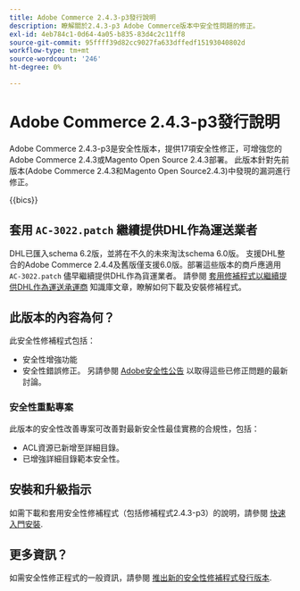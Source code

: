 ```yaml
---
title: Adobe Commerce 2.4.3-p3發行說明
description: 瞭解關於2.4.3-p3 Adobe Commerce版本中安全性問題的修正。
exl-id: 4eb784c1-0d64-4a05-b835-83d4c2c11ff8
source-git-commit: 95ffff39d82cc9027fa633dffedf15193040802d
workflow-type: tm+mt
source-wordcount: '246'
ht-degree: 0%

---
```


# Adobe Commerce 2.4.3-p3發行說明

Adobe Commerce 2.4.3-p3是安全性版本，提供17項安全性修正，可增強您的Adobe Commerce 2.4.3或Magento Open Source 2.4.3部署。 此版本針對先前版本(Adobe Commerce 2.4.3和Magento Open Source2.4.3)中發現的漏洞進行修正。

{{bics}}

## 套用 `AC-3022.patch` 繼續提供DHL作為運送業者

DHL已匯入schema 6.2版，並將在不久的未來淘汰schema 6.0版。 支援DHL整合的Adobe Commerce 2.4.4及舊版僅支援6.0版。部署這些版本的商戶應適用 `AC-3022.patch` 儘早繼續提供DHL作為貨運業者。 請參閱 [套用修補程式以繼續提供DHL作為運送承運商](https://support.magento.com/hc/en-us/articles/7707818131597-Apply-a-patch-to-continue-offering-DHL-as-shipping-carrier) 知識庫文章，瞭解如何下載及安裝修補程式。

## 此版本的內容為何？

此安全性修補程式包括：

* 安全性增強功能
* 安全性錯誤修正。 另請參閱 [Adobe安全性公告](https://helpx.adobe.com/security/products/magento/apsb22-38.html) 以取得這些已修正問題的最新討論。

### 安全性重點專案

此版本的安全性改善專案可改善對最新安全性最佳實務的合規性，包括：

* ACL資源已新增至詳細目錄。
* 已增強詳細目錄範本安全性。

## 安裝和升級指示

如需下載和套用安全性修補程式（包括修補程式2.4.3-p3）的說明，請參閱 [快速入門安裝](../../../installation/composer.md).

## 更多資訊？

如需安全性修正程式的一般資訊，請參閱 [推出新的安全性修補程式發行版本](https://community.magento.com/t5/Magento-DevBlog/Introducing-the-New-Security-Patch-Release/ba-p/141287).
